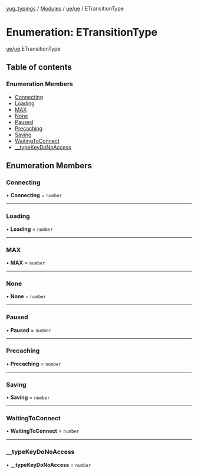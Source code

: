 [yug_typings](../README.md) / [Modules](../modules.md) / [ue/ue](../modules/ue_ue.md) / ETransitionType

# Enumeration: ETransitionType

[ue/ue](../modules/ue_ue.md).ETransitionType

## Table of contents

### Enumeration Members

- [Connecting](ue_ue.ETransitionType.md#connecting)
- [Loading](ue_ue.ETransitionType.md#loading)
- [MAX](ue_ue.ETransitionType.md#max)
- [None](ue_ue.ETransitionType.md#none)
- [Paused](ue_ue.ETransitionType.md#paused)
- [Precaching](ue_ue.ETransitionType.md#precaching)
- [Saving](ue_ue.ETransitionType.md#saving)
- [WaitingToConnect](ue_ue.ETransitionType.md#waitingtoconnect)
- [\_\_typeKeyDoNoAccess](ue_ue.ETransitionType.md#__typekeydonoaccess)

## Enumeration Members

### Connecting

• **Connecting** = `number`

___

### Loading

• **Loading** = `number`

___

### MAX

• **MAX** = `number`

___

### None

• **None** = `number`

___

### Paused

• **Paused** = `number`

___

### Precaching

• **Precaching** = `number`

___

### Saving

• **Saving** = `number`

___

### WaitingToConnect

• **WaitingToConnect** = `number`

___

### \_\_typeKeyDoNoAccess

• **\_\_typeKeyDoNoAccess** = `number`
